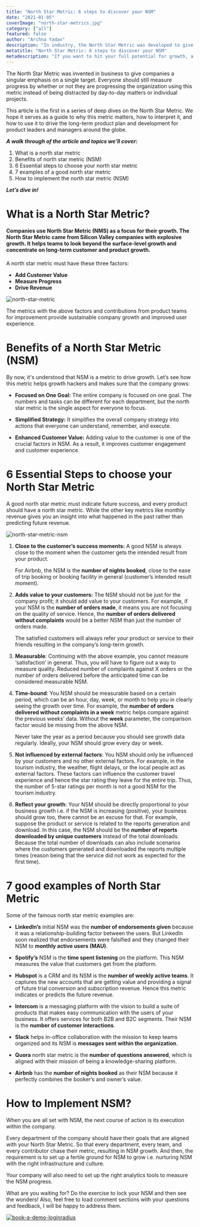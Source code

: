 ```yaml
---
title: "North Star Metric: 6 steps to discover your NSM"
date: "2021-01-05"
coverImage: "north-star-metrics.jpg"
category: ["all"]
featured: false 
author: "Archna Yadav"
description: "In industry, the North Star Metric was developed to give businesses a singular focus on a single objective. Instead of being distracted by everyday matters or individual tasks, everyone can always evaluate success by whether or not they are advancing the organisation using this metric."
metatitle: "North Star Metric: 6 steps to discover your NSM"
metadescription: "If you want to hit your full potential for growth, a North Star Metric is important. As a company, you will need to build a long-term growth plan to succeed."
---
```


The North Star Metric was invented in business to give companies a singular emphasis on a single target. Everyone should still measure progress by whether or not they are progressing the organization using this metric instead of being distracted by day-to-day matters or individual projects.

This article is the first in a series of deep dives on the North Star Metric. We hope it serves as a guide to why this metric matters, how to interpret it, and how to use it to drive the long-term product plan and development for product leaders and managers around the globe.

**_A walk through of the article and topics we’ll cover:_**


1. What is a north star metric
2. Benefits of north star metric (NSM)
3. 6 Essential steps to choose your north star metric
4. 7 examples of a good north star metric
5. How to implement the north star metric (NSM)

**_Let’s dive in!_**


# What is a North Star Metric?


#### Companies use North Star Metric (NMS) as a focus for their growth. The North Star Metric came from Silicon Valley companies with explosive growth. It helps teams to look beyond the surface-level growth and concentrate on long-term customer and product growth.

A north star metric must have these three factors:

*   **Add Customer Value**
*   **Measure Progress**
*   **Drive Revenue**


![north-star-metric](north-star-metric.png)


The metrics with the above factors and contributions from product teams for improvement provide sustainable company growth and improved user experience.

# **Benefits of a North Star Metric (NSM)**

By now, it's understood that NSM is a metric to drive growth. Let’s see how this metric helps growth hackers and makes sure that the company grows: 


*   **Focused on One Goal:** The entire company is focused on one goal. The numbers and tasks can be different for each department, but the north star metric is the single aspect for everyone to focus.

*   **Simplified Strategy:** It simplifies the overall company strategy into actions that everyone can understand, remember, and execute.

*   **Enhanced Customer Value:** Adding value to the customer is one of the crucial factors in NSM. As a result, it improves customer engagement and customer experience.


# 6 Essential Steps to choose your North Star Metric

A good north star metric must indicate future success, and every product should have a north star metric. While the other key metrics like monthly revenue gives you an insight into what happened in the past rather than predicting future revenue.

![north-star-metric-nsm](north-star-metric-nsm.png)



1. **Close to the customer’s success moments:** A good NSM is always close to the moment when the customer gets the intended result from your product. 

    For Airbnb, the NSM is the **number of nights booked**, close to the ease of trip booking or booking facility in general (customer’s intended result moment).

2. **Adds value to your customers:** The NSM should not be just for the company profit; it should add value to your customers. For example, if your NSM is the **number of orders made**, it means you are not focusing on the quality of service.  Hence, the **number of orders delivered without complaints** would be a better NSM than just the number of orders made. 

    The satisfied customers will always refer your product or service to their friends resulting in the company’s long-term growth.


3. **Measurable**: Continuing with the above example, you cannot measure ‘satisfaction’ in general. Thus, you will have to figure out a way to measure quality. Reduced number of complaints against X orders or the number of orders delivered before the anticipated time can be considered measurable NSM.
4. **Time-bound**: You NSM should be measurable based on a certain period, which can be an hour, day, week, or month to help you in clearly seeing the growth over time. For example, the **number of orders delivered without complaints in a week** metric helps compare against the previous weeks’ data. Without the **week** parameter, the comparison factor would be missing from the above NSM. 

    Never take the year as a period because you should see growth data regularly. Ideally, your NSM should grow every day or week.


5. **Not influenced by external factors**: You NSM should only be influenced by your customers and no other external factors. For example, in the tourism industry, the weather, flight delays, or the local people act as external factors. These factors can influence the customer travel experience and hence the star rating they leave for the entire trip. Thus, the number of 5-star ratings per month is not a good NSM for the tourism industry.
6. **Reflect your growth**: Your NSM should be directly proportional to your business growth i.e. if the NSM is increasing (positive), your business should grow too, there cannot be an excuse for that. For example, suppose the product or service is related to the reports generation and download. In this case, the NSM should be the **number of reports downloaded by unique customers** instead of the total downloads. Because the total number of downloads can also include scenarios where the customers generated and downloaded the reports multiple times (reason being that the service did not work as expected for the first time).


# 7 good examples of North Star Metric

Some of the famous north star metric examples are:



*   **LinkedIn’s** initial NSM was the **number of endorsements given** because it was a relationship-building factor between the users. But LinkedIn soon realized that endorsements were falsified and they changed their NSM to **monthly active users (MAU)**.

*   **Spotify’s** NSM is the **time spent listening** on the platform. This NSM measures the value that customers get from the platform.

*   **Hubspot** is a CRM and its NSM is the **number of weekly active teams**. It captures the new accounts that are getting value and providing a signal of future trial conversion and subscription revenue. Hence this metric indicates or predicts the future revenue.

*   **Intercom** is a messaging platform with the vision to build a suite of products that makes easy communication with the users of your business. It offers services for both B2B and B2C segments. Their NSM is the **number of customer interactions**.

*   **Slack** helps in-office collaboration with the mission to keep teams organized and its NSM is **messages sent within the organization**.

*   **Quora** north star metric is the **number of questions answered**, which is aligned with their mission of being a knowledge-sharing platform.

*   **Airbnb** has the **number of nights booked** as their NSM because it perfectly combines the booker’s and owner’s value.


# How to Implement NSM? 

When you are all set with NSM, the next course of action is its execution within the company.

Every department of the company should have their goals that are aligned with your North Star Metric. So that every department, every team, and every contributor chase their metric, resulting in NSM growth. And then, the requirement is to set up a fertile ground for NSM to grow i.e. nurturing NSM with the right infrastructure and culture.

Your company will also need to set up the right analytics tools to measure the NSM progress.

What are you waiting for? Do the exercise to lock your NSM and then see the wonders! Also, feel free to load comment sections with your questions and feedback, I will be happy to address them.


[![book-a-demo-loginradius](../../assets/book-a-demo-loginradius.png)](https://www.loginradius.com/contact-us?utm_source=blog&utm_medium=web&utm_campaign=north-star-metrics-nsm)
